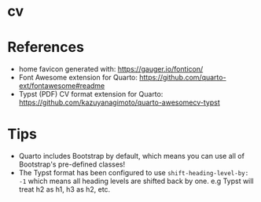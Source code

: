 # cv

# References

- home favicon generated with: https://gauger.io/fonticon/
- Font Awesome extension for Quarto: https://github.com/quarto-ext/fontawesome#readme
- Typst (PDF) CV format extension for Quarto: https://github.com/kazuyanagimoto/quarto-awesomecv-typst 

# Tips

- Quarto includes Bootstrap by default, which means you can use all of Bootstrap's pre-defined classes!
- The Typst format has been configured to use `shift-heading-level-by: -1` which means all heading levels are shifted back by one. e.g Typst will treat h2 as h1, h3 as h2, etc. 